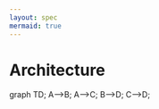 ```yaml
---
layout: spec
mermaid: true
---
```


# Architecture

graph TD;
    A-->B;
    A-->C;
    B-->D;
    C-->D;


